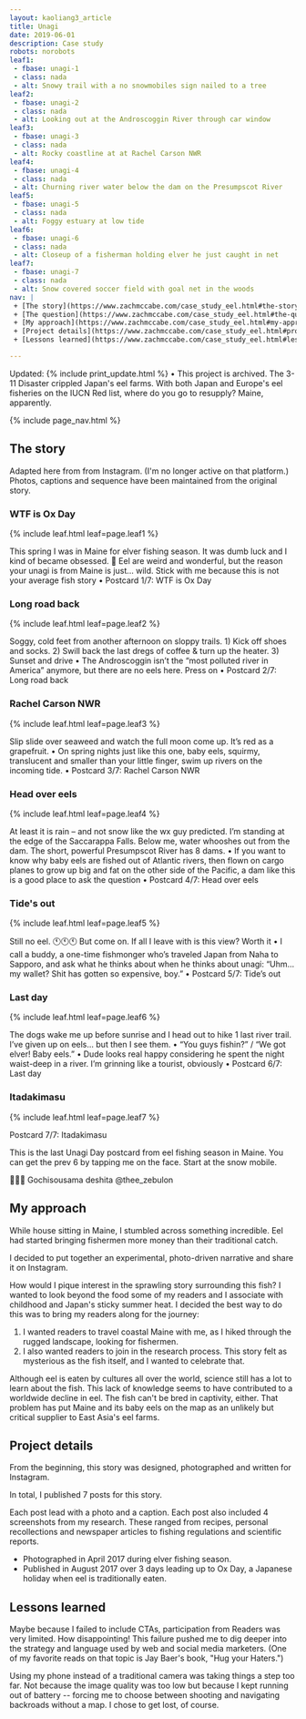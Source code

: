 ```yaml
---
layout: kaoliang3_article
title: Unagi
date: 2019-06-01
description: Case study
robots: norobots
leaf1: 
 - fbase: unagi-1
 - class: nada
 - alt: Snowy trail with a no snowmobiles sign nailed to a tree 
leaf2: 
 - fbase: unagi-2
 - class: nada
 - alt: Looking out at the Androscoggin River through car window
leaf3: 
 - fbase: unagi-3
 - class: nada
 - alt: Rocky coastline at at Rachel Carson NWR
leaf4:
 - fbase: unagi-4
 - class: nada
 - alt: Churning river water below the dam on the Presumpscot River
leaf5:
 - fbase: unagi-5
 - class: nada
 - alt: Foggy estuary at low tide
leaf6:
 - fbase: unagi-6
 - class: nada
 - alt: Closeup of a fisherman holding elver he just caught in net
leaf7:
 - fbase: unagi-7
 - class: nada
 - alt: Snow covered soccer field with goal net in the woods
nav: |
 + [The story](https://www.zachmccabe.com/case_study_eel.html#the-story)
 + [The question](https://www.zachmccabe.com/case_study_eel.html#the-question)
 + [My approach](https://www.zachmccabe.com/case_study_eel.html#my-approach)
 + [Project details](https://www.zachmccabe.com/case_study_eel.html#project-details)
 + [Lessons learned](https://www.zachmccabe.com/case_study_eel.html#lessons-learned)

---
```



Updated: {% include print_update.html %} • This project is archived. The 3-11 Disaster crippled Japan's eel farms. With both Japan and Europe's eel fisheries on the IUCN Red list, where do you go to resupply? Maine, apparently.



{% include page_nav.html %}



## The story

Adapted here from from Instagram. (I'm no longer active on that platform.) Photos, captions and sequence have been maintained from the original story.

### WTF is Ox Day

{% include leaf.html leaf=page.leaf1 %}

This spring I was in Maine for elver fishing season. It was dumb luck and I kind of became obsessed. 🍱 Eel are weird and wonderful, but the reason your unagi is from Maine is just… wild. Stick with me because this is not your average fish story • Postcard 1/7: WTF is Ox Day



### Long road back

{% include leaf.html leaf=page.leaf2 %}

Soggy, cold feet from another afternoon on sloppy trails. 1) Kick off shoes and socks. 2) Swill back the last dregs of coffee & turn up the heater. 3) Sunset and drive • The Androscoggin isn’t the “most polluted river in America” anymore, but there are no eels here. Press on • Postcard 2/7: Long road back


### Rachel Carson NWR

{% include leaf.html leaf=page.leaf3 %}

Slip slide over seaweed and watch the full moon come up. It’s red as a grapefruit. • On spring nights just like this one, baby eels, squirmy, translucent and smaller than your little finger, swim up rivers on the incoming tide. • Postcard 3/7: Rachel Carson NWR



### Head over eels

{% include leaf.html leaf=page.leaf4 %}

At least it is rain – and not snow like the wx guy predicted. I’m standing at the edge of the Saccarappa Falls. Below me, water whooshes out from the dam. The short, powerful Presumpscot River has 8 dams. • If you want to know why baby eels are fished out of Atlantic rivers, then flown on cargo planes to grow up big and fat on the other side of the Pacific, a dam like this is a good place to ask the question • Postcard 4/7: Head over eels


### Tide's out

{% include leaf.html leaf=page.leaf5 %}

Still no eel. 🕚🕚🕚 But come on. If all I leave with is this view? Worth it • I call a buddy, a one-time fishmonger who’s traveled Japan from Naha to Sapporo, and ask what he thinks about when he thinks about unagi: “Uhm… my wallet? Shit has gotten so expensive, boy.” • Postcard 5/7: Tide’s out


### Last day

{% include leaf.html leaf=page.leaf6 %}

The dogs wake me up before sunrise and I head out to hike 1 last river trail. I’ve given up on eels... but then I see them. • “You guys fishin?” / “We got elver! Baby eels.” • Dude looks real happy considering he spent the night waist-deep in a river. I’m grinning like a tourist, obviously • Postcard 6/7: Last day



### Itadakimasu

{% include leaf.html leaf=page.leaf7 %}

Postcard 7/7: Itadakimasu

This is the last Unagi Day postcard from eel fishing season in Maine. You can get the prev 6 by tapping me on the face. Start at the snow mobile.

🙏🙏🙏 Gochisousama deshita <span>@thee_zebulon</span>




## My approach

While house sitting in Maine, I stumbled across something incredible. Eel had started bringing fishermen more money than their traditional catch.

I decided to put together an experimental, photo-driven narrative and share it on Instagram.

How would I pique interest in the sprawling story surrounding this fish? I wanted to look beyond the food some of my readers and I associate with childhood and Japan's sticky summer heat. I decided the best way to do this was to bring my readers along for the journey: 

1. I wanted readers to travel coastal Maine with me, as I hiked through the rugged landscape, looking for fishermen.
2. I also wanted readers to join in the research process. This story felt as mysterious as the fish itself, and I wanted to celebrate that. 

Although eel is eaten by cultures all over the world, science still has a lot to learn about the fish. This lack of knowledge seems to have contributed to a worldwide decline in eel. The fish can't be bred in captivity, either. That problem has put Maine and its baby eels on the map as an unlikely but critical supplier to East Asia's eel farms.



## Project details

From the beginning, this story was designed, photographed and written for Instagram.

In total, I published 7 posts for this story.

Each post lead with a photo and a caption. Each post also included 4 screenshots from my research. These ranged from recipes, personal recollections and newspaper articles to fishing regulations and scientific reports.

- Photographed in April 2017 during elver fishing season.
- Published in August 2017 over 3 days leading up to Ox Day, a Japanese holiday when eel is traditionally eaten.



## Lessons learned

Maybe because I failed to include CTAs, participation from Readers was very limited. How disappointing! This failure pushed me to dig deeper into the strategy and language used by web and social media marketers. (One of my favorite reads on that topic is Jay Baer's book, "Hug your Haters.")

Using my phone instead of a traditional camera was taking things a step too far. Not because the image quality was too low but because I kept running out of battery -- forcing me to choose between shooting and navigating backroads without a map. I chose to get lost, of course.

